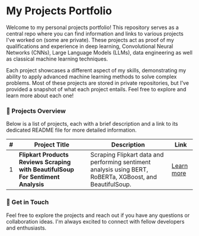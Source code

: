 # My Projects Portfolio

Welcome to my personal projects portfolio! This repository serves as a central repo where you can find information and links to various projects I've worked on (some are private). These projects act as proof of my qualifications and experience in deep learning, Convolutional Neural Networks (CNNs), Large Language Models (LLMs), data engineering as well as classical machine learning techniques.

Each project showcases a different aspect of my skills, demonstrating my ability to apply advanced machine learning methods to solve complex problems. Most of these projects are stored in private repositories, but I've provided a snapshot of what each project entails. Feel free to explore and learn more about each one!

### 🔗 Projects Overview

Below is a list of projects, each with a brief description and a link to its dedicated README file for more detailed information.

| #  | Project Title  | Description  | Link  |
|---|---|---|---|
| 1  | **Flipkart Products Reviews Scraping with BeautifulSoup For Sentiment Analysis**  | Scraping Flipkart data and performing sentiment analysis using BERT, RoBERTa, XGBoost, and BeautifulSoup.  | [Learn more](/flipkart_scape_reviews/README.md)  |


### 🚀 Get in Touch

Feel free to explore the projects and reach out if you have any questions or collaboration ideas. I'm always excited to connect with fellow developers and enthusiasts.
